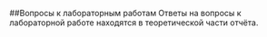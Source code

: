 ##Вопросы к лабораторным работам
Ответы на вопросы к лабораторной работе находятся в теоретической части отчёта.
